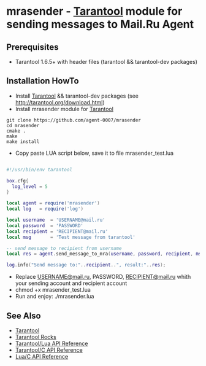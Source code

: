 # mrasender - [Tarantool][] module for sending messages to Mail.Ru Agent

## Prerequisites

 * Tarantool 1.6.5+ with header files (tarantool && tarantool-dev packages)

## Installation HowTo
 * Install [Tarantool] && tarantool-dev packages (see http://tarantool.org/download.html)
 * Install mrasender module for [Tarantool]
```
git clone https://github.com/agent-0007/mrasender
cd mrasender
cmake .
make
make install
```

 * Copy paste LUA script below, save it to file mrasender_test.lua
```lua

#!/usr/bin/env tarantool

box.cfg{
  log_level = 5
}

local agent = require('mrasender')
local log   = require('log')

local username  = 'USERNAME@mail.ru'
local password  = 'PASSWORD'
local recipient = 'RECIPIENT@mail.ru'
local msg       = 'Test message from tarantool'

-- send message to recipient from username
local res = agent.send_message_to_mra(username, password, recipient, msg)

log.info("Send message to:"..recipient..", result:"..res);

```

 * Replace USERNAME@mail.ru, PASSWORD, RECIPIENT@mail.ru whith your sending account and recipient account
 * chmod +x mrasender_test.lua
 * Run and enjoy: ./mrasender.lua

## See Also

 * [Tarantool][]
 * [Tarantool Rocks][TarantoolRocks]
 * [Tarantool/Lua API Reference][TarantoolLuaReference]
 * [Tarantool/C API Reference][TarantoolCReference]
 * [Lua/C API Reference][LuaCReference]

[Tarantool]: http://github.com/tarantool/tarantool
[Download]: http://tarantool.org/download.html
[RockSpec]: https://github.com/keplerproject/luarocks/wiki/Rockspec-format
[LuaCReference]: http://pgl.yoyo.org/luai/i/_
[TarantoolLuaReference]: http://tarantool.org/doc/reference/index.html
[TarantoolCReference]: http://tarantool.org/doc/reference/capi.html
[TarantoolRocks]: https://github.com/tarantool/rocks
